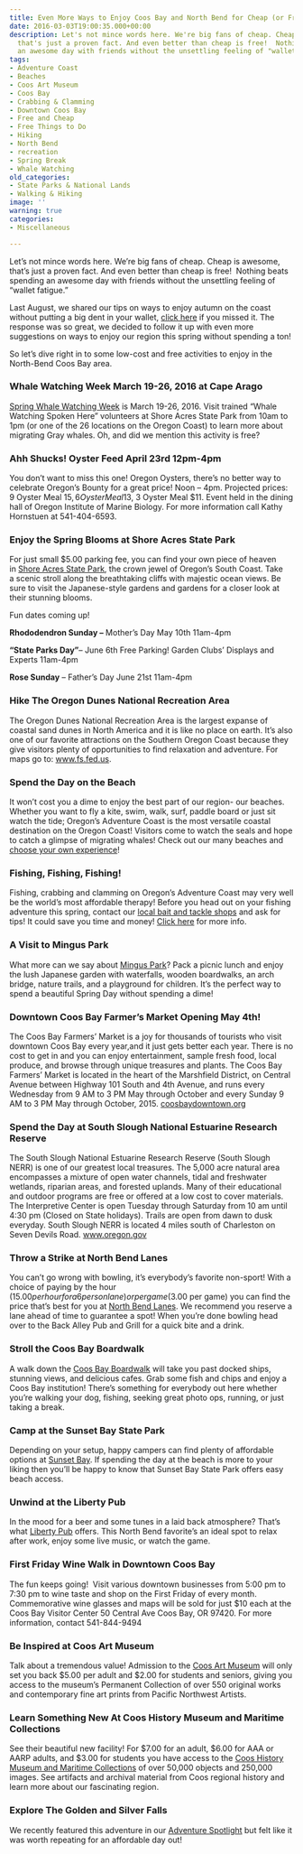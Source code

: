 ```yaml
---
title: Even More Ways to Enjoy Coos Bay and North Bend for Cheap (or Free!)
date: 2016-03-03T19:00:35.000+00:00
description: Let's not mince words here. We're big fans of cheap. Cheap is awesome,
  that's just a proven fact. And even better than cheap is free!  Nothing beats spending
  an awesome day with friends without the unsettling feeling of "wallet fatigue."
tags:
- Adventure Coast
- Beaches
- Coos Art Museum
- Coos Bay
- Crabbing & Clamming
- Downtown Coos Bay
- Free and Cheap
- Free Things to Do
- Hiking
- North Bend
- recreation
- Spring Break
- Whale Watching
old_categories:
- State Parks & National Lands
- Walking & Hiking
image: ''
warning: true
categories:
- Miscellaneous

---
```

Let’s not mince words here. We’re big fans of cheap. Cheap is awesome, that’s just a proven fact. And even better than cheap is free!  Nothing beats spending an awesome day with friends without the unsettling feeling of “wallet fatigue.”

Last August, we shared our tips on ways to enjoy autumn on the coast without putting a big dent in your wallet, <a href="/2015/08/20-things-to-do-on-the-cheap-or-free-on-oregons-south-coast/" target="_blank">click here</a> if you missed it. The response was so great, we decided to follow it up with even more suggestions on ways to enjoy our region this spring without spending a ton!

So let’s dive right in to some low-cost and free activities to enjoy in the North-Bend Coos Bay area.

### Whale Watching Week March 19-26, 2016 at Cape Arago

<a href="http://oregonstateparks.org/index.cfm?do=thingstodo.dsp_whaleWatching" target="_blank">Spring Whale Watching Week</a> is March 19-26, 2016. Visit trained “Whale Watching Spoken Here” volunteers at Shore Acres State Park from 10am to 1pm (or one of the 26 locations on the Oregon Coast) to learn more about migrating Gray whales. Oh, and did we mention this activity is free?

### Ahh Shucks! Oyster Feed April 23rd 12pm-4pm

You don’t want to miss this one! Oregon Oysters, there’s no better way to celebrate Oregon’s Bounty for a great price! Noon – 4pm. Projected prices: 9 Oyster Meal $15, 6 Oyster Meal$13, 3 Oyster Meal $11. Event held in the dining hall of Oregon Institute of Marine Biology. For more information call Kathy Hornstuen at 541-404-6593.

### **Enjoy the Spring Blooms at Shore Acres State Park**

For just small $5.00 parking fee, you can find your own piece of heaven in <a href="http://oregonstateparks.org/index.cfm?do=parkPage.dsp_parkPage&parkId=68" target="_blank">Shore Acres State Park</a>, the crown jewel of Oregon’s South Coast. Take a scenic stroll along the breathtaking cliffs with majestic ocean views. Be sure to visit the Japanese-style gardens and gardens for a closer look at their stunning blooms.

Fun dates coming up!

**Rhododendron Sunday –** Mother’s Day May 10th 11am-4pm

**“State Parks Day”**– June 6th Free Parking! Garden Clubs’ Displays and Experts 11am-4pm

**Rose Sunday** – Father’s Day June 21st 11am-4pm

### Hike The Oregon Dunes National Recreation Area

The Oregon Dunes National Recreation Area is the largest expanse of coastal sand dunes in North America and it is like no place on earth. It’s also one of our favorite attractions on the Southern Oregon Coast because they give visitors plenty of opportunities to find relaxation and adventure. For maps go to: <a href="http://www.fs.usda.gov/recarea/siuslaw/recarea/?recid=42465" target="_blank">www.fs.fed.us</a>.

### Spend the Day on the Beach

It won’t cost you a dime to enjoy the best part of our region- our beaches. Whether you want to fly a kite, swim, walk, surf, paddle board or just sit watch the tide; Oregon’s Adventure Coast is the most versatile coastal destination on the Oregon Coast! Visitors come to watch the seals and hope to catch a glimpse of migrating whales! Check out our many beaches and <a href="http://www.oregonsadventurecoast.com/activities/category/beach/" target="_blank">choose your own experience</a>!

### Fishing, Fishing, Fishing!

Fishing, crabbing and clamming on Oregon’s Adventure Coast may very well be the world’s most affordable therapy! Before you head out on your fishing adventure this spring, contact our <a href="http://www.oregonsadventurecoast.com/travelers-guide/fishing-license-requirements/#baitshops" target="_blank">local bait and tackle shops</a> and ask for tips! It could save you time and money! <a href="http://www.oregonsadventurecoast.com/featured-adventures/fishing-crabbing-clamming/" target="_blank">Click here</a> for more info.

### A Visit to Mingus Park

What more can we say about <a href="http://www.coostrails.com/traildescriptions/minguspark/mingus.htm" target="_blank">Mingus Park</a>? Pack a picnic lunch and enjoy the lush Japanese garden with waterfalls, wooden boardwalks, an arch bridge, nature trails, and a playground for children. It’s the perfect way to spend a beautiful Spring Day without spending a dime!

### Downtown Coos Bay Farmer’s Market Opening May 4th!

The Coos Bay Farmers’ Market is a joy for thousands of tourists who visit downtown Coos Bay every year,and it just gets better each year. There is no cost to get in and you can enjoy entertainment, sample fresh food, local produce, and browse through unique treasures and plants. The Coos Bay Farmers’ Market is located in the heart of the Marshfield District, on Central Avenue between Highway 101 South and 4th Avenue, and runs every Wednesday from 9 AM to 3 PM May through October and every Sunday 9 AM to 3 PM May through October, 2015. <a href="http://coosbaydowntown.org/farmers-market/" target="_blank">coosbaydowntown.org</a>

### Spend the Day at South Slough National Estuarine Research Reserve

The South Slough National Estuarine Research Reserve (South Slough NERR) is one of our greatest local treasures. The 5,000 acre natural area encompasses a mixture of open water channels, tidal and freshwater wetlands, riparian areas, and forested uplands. Many of their educational and outdoor programs are free or offered at a low cost to cover materials. The Interpretive Center is open Tuesday through Saturday from 10 am until 4:30 pm (Closed on State holidays). Trails are open from dawn to dusk everyday. South Slough NERR is located 4 miles south of Charleston on Seven Devils Road. <a href="http://www.oregon.gov/DSL/SSNERR/Pages/index.aspx" target="_blank">www.oregon.gov</a>

### Throw a Strike at North Bend Lanes

You can’t go wrong with bowling, it’s everybody’s favorite non-sport! With a choice of paying by the hour ($15.00 per hour for a 6 person lane) or per game ($3.00 per game) you can find the price that’s best for you at <a href="http://northbendlanes.com/" target="_blank">North Bend Lanes</a>. We recommend you reserve a lane ahead of time to guarantee a spot! When you’re done bowling head over to the Back Alley Pub and Grill for a quick bite and a drink.

### Stroll the Coos Bay Boardwalk

A walk down the [Coos Bay Boardwalk](http://www.tripadvisor.com/Attraction_Review-g51813-d2043717-Reviews-Coos_Bay_Boardwalk-Coos_Bay_Oregon.html) will take you past docked ships, stunning views, and delicious cafes. Grab some fish and chips and enjoy a Coos Bay institution! There’s something for everybody out here whether you’re walking your dog, fishing, seeking great photo ops, running, or just taking a break.

### **Camp at the Sunset Bay State Park**

Depending on your setup, happy campers can find plenty of affordable options at <a href="http://oregonstateparks.org/index.cfm?do=parkPage.dsp_parkPage&parkId=70" target="_blank">Sunset Bay</a>. If spending the day at the beach is more to your liking then you’ll be happy to know that Sunset Bay State Park offers easy beach access.

### Unwind at the Liberty Pub

In the mood for a beer and some tunes in a laid back atmosphere? That’s what <a href="https://www.facebook.com/TheLibertyPub/" target="_blank">Liberty Pub</a> offers. This North Bend favorite’s an ideal spot to relax after work, enjoy some live music, or watch the game.

### First Friday Wine Walk in Downtown Coos Bay

The fun keeps going!  Visit various downtown businesses from 5:00 pm to 7:30 pm to wine taste and shop on the First Friday of every month. Commemorative wine glasses and maps will be sold for just $10 each at the Coos Bay Visitor Center 50 Central Ave Coos Bay, OR 97420. For more information, contact 541-844-9494

### **Be Inspired at Coos Art Museum**

Talk about a tremendous value! Admission to the <a href="http://www.coosart.org/" target="_blank">Coos Art Museum</a> will only set you back $5.00 per adult and $2.00 for students and seniors, giving you access to the museum’s Permanent Collection of over 550 original works and contemporary fine art prints from Pacific Northwest Artists.

### **Learn Something New At Coos History Museum and Maritime Collections**

See their beautiful new facility! For $7.00 for an adult, $6.00 for AAA or AARP adults, and $3.00 for students you have access to the <a href="http://www.cooshistory.org/" target="_blank">Coos History Museum and Maritime Collections</a> of over 50,000 objects and 250,000 images. See artifacts and archival material from Coos regional history and learn more about our fascinating region.

### Explore The Golden and Silver Falls

We recently featured this adventure in our <a href="/2016/02/adventure-spotlight-golden-and-silver-falls/" target="_blank">Adventure Spotlight</a> but felt like it was worth repeating for an affordable day out!